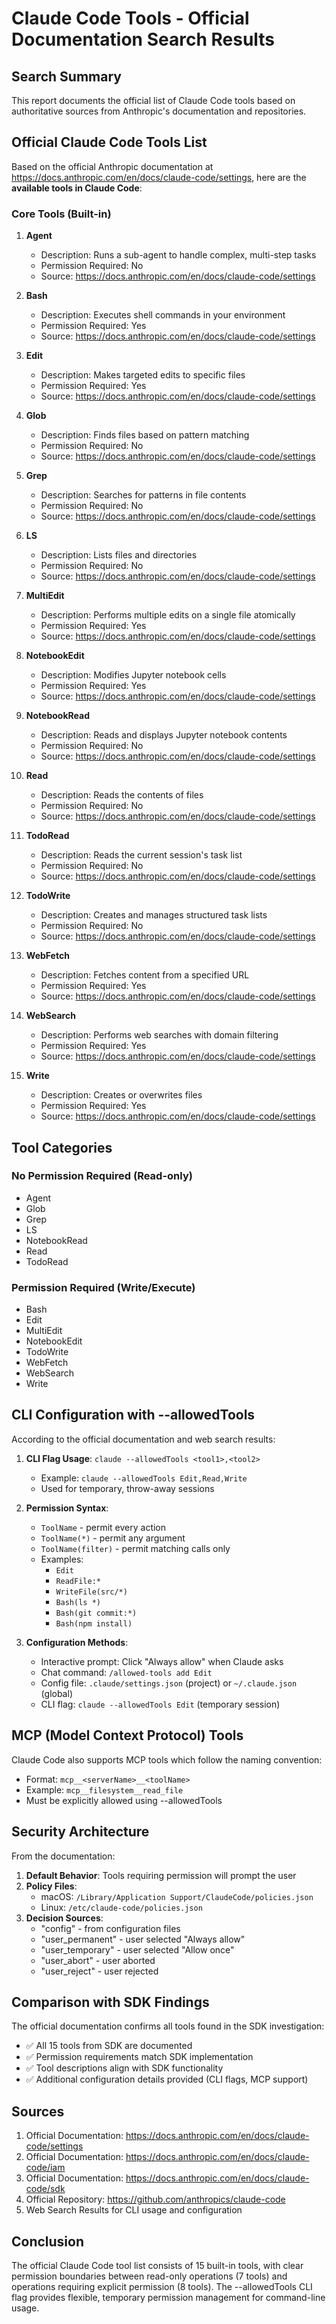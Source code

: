 # Claude Code Tools - Official Documentation Search Results

## Search Summary

This report documents the official list of Claude Code tools based on authoritative sources from Anthropic's documentation and repositories.

## Official Claude Code Tools List

Based on the official Anthropic documentation at https://docs.anthropic.com/en/docs/claude-code/settings, here are the **available tools in Claude Code**:

### Core Tools (Built-in)

1. **Agent**
   - Description: Runs a sub-agent to handle complex, multi-step tasks
   - Permission Required: No
   - Source: https://docs.anthropic.com/en/docs/claude-code/settings

2. **Bash**
   - Description: Executes shell commands in your environment
   - Permission Required: Yes
   - Source: https://docs.anthropic.com/en/docs/claude-code/settings

3. **Edit**
   - Description: Makes targeted edits to specific files
   - Permission Required: Yes
   - Source: https://docs.anthropic.com/en/docs/claude-code/settings

4. **Glob**
   - Description: Finds files based on pattern matching
   - Permission Required: No
   - Source: https://docs.anthropic.com/en/docs/claude-code/settings

5. **Grep**
   - Description: Searches for patterns in file contents
   - Permission Required: No
   - Source: https://docs.anthropic.com/en/docs/claude-code/settings

6. **LS**
   - Description: Lists files and directories
   - Permission Required: No
   - Source: https://docs.anthropic.com/en/docs/claude-code/settings

7. **MultiEdit**
   - Description: Performs multiple edits on a single file atomically
   - Permission Required: Yes
   - Source: https://docs.anthropic.com/en/docs/claude-code/settings

8. **NotebookEdit**
   - Description: Modifies Jupyter notebook cells
   - Permission Required: Yes
   - Source: https://docs.anthropic.com/en/docs/claude-code/settings

9. **NotebookRead**
   - Description: Reads and displays Jupyter notebook contents
   - Permission Required: No
   - Source: https://docs.anthropic.com/en/docs/claude-code/settings

10. **Read**
    - Description: Reads the contents of files
    - Permission Required: No
    - Source: https://docs.anthropic.com/en/docs/claude-code/settings

11. **TodoRead**
    - Description: Reads the current session's task list
    - Permission Required: No
    - Source: https://docs.anthropic.com/en/docs/claude-code/settings

12. **TodoWrite**
    - Description: Creates and manages structured task lists
    - Permission Required: No
    - Source: https://docs.anthropic.com/en/docs/claude-code/settings

13. **WebFetch**
    - Description: Fetches content from a specified URL
    - Permission Required: Yes
    - Source: https://docs.anthropic.com/en/docs/claude-code/settings

14. **WebSearch**
    - Description: Performs web searches with domain filtering
    - Permission Required: Yes
    - Source: https://docs.anthropic.com/en/docs/claude-code/settings

15. **Write**
    - Description: Creates or overwrites files
    - Permission Required: Yes
    - Source: https://docs.anthropic.com/en/docs/claude-code/settings

## Tool Categories

### No Permission Required (Read-only)
- Agent
- Glob
- Grep
- LS
- NotebookRead
- Read
- TodoRead

### Permission Required (Write/Execute)
- Bash
- Edit
- MultiEdit
- NotebookEdit
- TodoWrite
- WebFetch
- WebSearch
- Write

## CLI Configuration with --allowedTools

According to the official documentation and web search results:

1. **CLI Flag Usage**: `claude --allowedTools <tool1>,<tool2>`
   - Example: `claude --allowedTools Edit,Read,Write`
   - Used for temporary, throw-away sessions

2. **Permission Syntax**:
   - `ToolName` - permit every action
   - `ToolName(*)` - permit any argument
   - `ToolName(filter)` - permit matching calls only
   - Examples:
     - `Edit`
     - `ReadFile:*`
     - `WriteFile(src/*)`
     - `Bash(ls *)`
     - `Bash(git commit:*)`
     - `Bash(npm install)`

3. **Configuration Methods**:
   - Interactive prompt: Click "Always allow" when Claude asks
   - Chat command: `/allowed-tools add Edit`
   - Config file: `.claude/settings.json` (project) or `~/.claude.json` (global)
   - CLI flag: `claude --allowedTools Edit` (temporary session)

## MCP (Model Context Protocol) Tools

Claude Code also supports MCP tools which follow the naming convention:
- Format: `mcp__<serverName>__<toolName>`
- Example: `mcp__filesystem__read_file`
- Must be explicitly allowed using --allowedTools

## Security Architecture

From the documentation:
1. **Default Behavior**: Tools requiring permission will prompt the user
2. **Policy Files**:
   - macOS: `/Library/Application Support/ClaudeCode/policies.json`
   - Linux: `/etc/claude-code/policies.json`
3. **Decision Sources**: 
   - "config" - from configuration files
   - "user_permanent" - user selected "Always allow"
   - "user_temporary" - user selected "Allow once"
   - "user_abort" - user aborted
   - "user_reject" - user rejected

## Comparison with SDK Findings

The official documentation confirms all tools found in the SDK investigation:
- ✅ All 15 tools from SDK are documented
- ✅ Permission requirements match SDK implementation
- ✅ Tool descriptions align with SDK functionality
- ✅ Additional configuration details provided (CLI flags, MCP support)

## Sources
1. Official Documentation: https://docs.anthropic.com/en/docs/claude-code/settings
2. Official Documentation: https://docs.anthropic.com/en/docs/claude-code/iam
3. Official Documentation: https://docs.anthropic.com/en/docs/claude-code/sdk
4. Official Repository: https://github.com/anthropics/claude-code
5. Web Search Results for CLI usage and configuration

## Conclusion

The official Claude Code tool list consists of 15 built-in tools, with clear permission boundaries between read-only operations (7 tools) and operations requiring explicit permission (8 tools). The --allowedTools CLI flag provides flexible, temporary permission management for command-line usage.